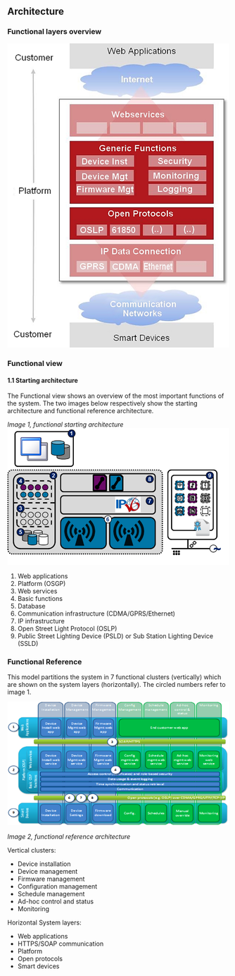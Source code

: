 ## Architecture

### Functional layers overview
 ![alt text](./functional-layers-overview.png "Functional Layers Overview")

### Functional view

#### 1.1 Starting architecture

The Functional view shows an overview of the most important functions of the system. The two images below respectively show the starting architecture and functional reference architecture.

_Image 1, functional starting architecture_
 ![alt text](./functional-starting-architecture.png "Functional Starting Architecture")

1. Web applications
2. Platform (OSGP)
3. Web services
4. Basic functions
5. Database
6. Communication infrastructure (CDMA/GPRS/Ethernet)
7. IP infrastructure
8. Open Street Light Protocol (OSLP)
9. Public Street Lighting Device (PSLD) or Sub Station Lighting Device (SSLD)

### Functional Reference

This model partitions the system in 7 functional clusters (vertically) which are shown on the system layers (horizontally). The circled numbers refer to image 1.

![alt text](./functional-reference-architecture.png "Functional Reference Architecture")

_Image 2, functional reference architecture_

Vertical clusters:

- Device installation
- Device management
- Firmware management
- Configuration management
- Schedule management
- Ad-hoc control and status
- Monitoring

Horizontal System layers:

- Web applications
- HTTPS/SOAP communication
- Platform
- Open protocols
- Smart devices
